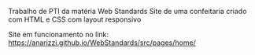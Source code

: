 Trabalho de PTI da matéria Web Standards
Site de uma confeitaria criado com HTML e CSS com layout responsivo

Site em funcionamento no link:
https://anarizzi.github.io/WebStandards/src/pages/home/